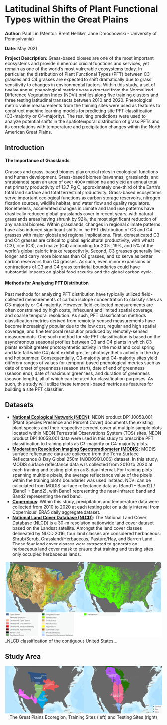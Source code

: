 # Latitudinal Shifts of Plant Functional Types within the Great Plains
**Author**: Paul Lin (Mentor: Brent Helliker, Jane Dmochowski - University of Pennsylvania)

**Date**: May 2021

**Project Description:** 
Grass-based biomes are one of the most important ecosystems and provide numerous crucial functions and services, yet remain as one of the world’s most vulnerable ecosystems today. In particular, the distribution of Plant Functional Types (PFT) between C3 grasses and C4 grasses are expected to shift dramatically due to grass’ sensitivity to changes in environmental factors. Within this study, a set of twelve annual phenological metrics were extracted from the Normalized Difference Vegetation Index (NDVI) profiles along five training clusters and three testing latitudinal transects between 2010 and 2020. Phenological metric value measurements from the training sites were used as features to construct machine learning models for predicting site PFT classification (C3-majority or C4-majority). The resulting predictions were used to analyze potential shifts in the spatiotemporal distribution of grass PFTs and its correlations with temperature and precipitation changes within the North American Great Plains. 

## Introduction
#### The Importance of Grasslands
Grasses and grass-based biomes play crucial roles in ecological functions and human development. Grass-based biomes (savannas, grasslands, and shrublands) span an area of over 4000 million ha and yield an annual total net primary productivity of 13.7 Pg C, approximately one-third of the Earth’s total land surface and total terrestrial productivity. Grass-based ecosystems serve important ecological functions as carbon storage reservoirs, nitrogen fixation sources, wildlife habitat, and water flow and quality regulators. Nonetheless, accelerated changes in climate and land use patterns have drastically reduced global grasslands cover in recent years, with natural grasslands areas having shrunk by 92%, the most significant reduction of any natural biomes. Within grasslands, changes in regional climate patterns have also induced significant shifts in the PFT distribution of C3 and C4 grasses with major global and regional implications. First, domesticated C3 and C4 grasses are critical to global agricultural productivity, with wheat (C3), rice (C3), and maize (C4) accounting for 20%, 19%, and 5% of the world’s global caloric intake respectively. Second, C3 grasses generally live longer and carry more biomass than C4 grasses, and so serve as better carbon reservoirs than C4 grasses. As such, even minor expansions or contractions of C3 and C4 grass territorial boundaries could have substantial impacts on global food security and the global carbon cycle.
#### Methods for Analyzing PFT Distribution
Past methods for analyzing PFT distribution have typically utilized field-collected measurements of carbon isotope concentration to classify sites as C3-majority or C4-majority. However, field-collected measurements are often constrained by high costs, infrequent and limited spatial coverage, and coarse temporal resolution. As such, PFT classification methods classification metrics derived from remotely-sensed measurements have become increasingly popular due to the low cost, regular and high spatial coverage, and fine temporal resolution produced by remotely-sensed measurements. One such method for site PFT classification is based on the asynchronous seasonal profiles between C3 and C4 plants in which C3 plants exhibit greater photosynthetic activity in the moist and cool spring and late fall while C4 plant exhibit greater photosynthetic activity in the dry and hot summer. Consequentially, C3-majority and C4-majority sites yield different ranges of values for temporal-based phenological metrics such as date of onset of greenness (season start), date of end of greenness (season end), date of maximum greenness, and duration of greenness (season length), all of which can be used for classification purposes. As such, this study will utilize these temporal-based metrics as features for building a site PFT classifier.

## Datasets
- **[National Ecological Network (NEON)](https://data.neonscience.org/data-products/DP1.10058.001)**: NEON product DP1.10058.001 (Plant Species Presence and Percent Cover) documents the existing plant species and their respective percent cover at multiple sample plots located within NEON Terrestrial Observations System (TOS) sites. NEON product DP1.10058.001 data were used in this study to prescribe PFT classification to training plots as C3-majority or C4-majority plots.
- **[Moderation Resolution Imaging Spectroradiometer (MODIS)](https://developers.google.com/earth-engine/datasets/catalog/MODIS_006_MOD09Q1)**: MODIS surface reflectance data are collected from the Terra Surface Reflectance 8-Day Global 250m (MOD09Q1.006) dataset. In this study, MODIS surface reflectance data was collected from 2010 to 2020 at each training and testing plot on an 8-day interval. For training plots spanning multiple pixels, the average reflectance value of the pixels within the training plot’s boundaries was used instead. NDVI can be calculated from MODIS surface reflectance data as (Band1 – Band2) / (Band1 + Band2), with Band1 representing the near-infrared band and Band2 representing the red band.
- **[Copernicus](https://developers.google.com/earth-engine/datasets/catalog/COPERNICUS_S2_SR)**: Within this study, precipitation and temperature data were collected from 2010 to 2020 at each testing plot on a daily interval from Copernicus’ ERA5 daily aggregate dataset.
- **[National Land Cover Database (NLCD)](https://www.mrlc.gov/national-land-cover-database-nlcd-2016)**: The National Land Cover Database (NLCD) is a 30-m resolution nationwide land cover dataset based on the Landsat satellite. Amongst the land cover classes delineated by NLCD 2016, four land classes are considered herbaceous: Shrub/Scrub, Grassland/Herbaceous, Pasture/Hay, and Barren Land. These four land cover classes were extracted to generate an herbaceous land cover mask to ensure that training and testing sites only occupied herbaceous lands.
<center><img src="https://github.com/paulslin/paulslin.github.io/blob/main/images/Lat_Shift/NLCD.PNG?raw=true"/></center>
_NLCD classification of the contiguous United States _

## Study Area
<center><img src="https://github.com/paulslin/paulslin.github.io/blob/main/images/Lat_Shift/Training_Testing_Sites.PNG?raw=true"/>_The Great Plains Ecoregion, Training Sites (left) and Testing Sites (right)_</center>
